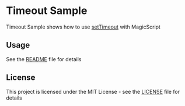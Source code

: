 # Timeout Sample

Timeout Sample shows how to use [setTimeout](https://developer.mozilla.org/en-US/docs/Web/API/WindowOrWorkerGlobalScope/setTimeout) with MagicScript

## Usage

See the [README](../README.md) file for details

## License

This project is licensed under the MIT License - see the [LICENSE](../LICENSE.md) file for details
